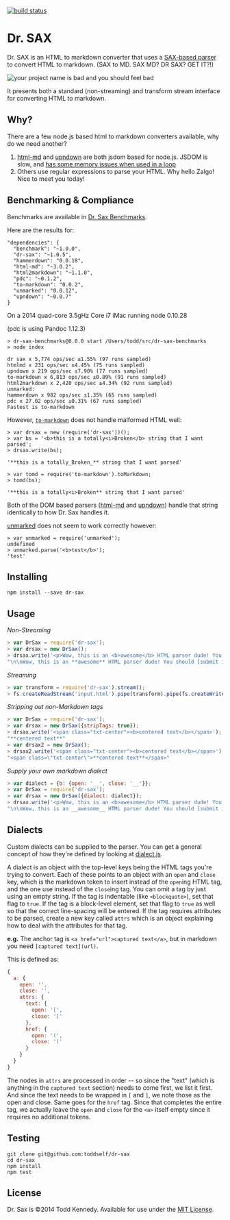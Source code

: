 [![build status](https://secure.travis-ci.org/toddself/dr-sax.png)](http://travis-ci.org/toddself/dr-sax)

# Dr. SAX

Dr. SAX is an HTML to markdown converter that uses a [SAX-based parser](http://github.com/fb55/htmlparser2) to convert HTML to markdown. (SAX to MD.  SAX MD? DR SAX? GET IT?!)

![your project name is bad and you should feel bad](http://i.imgur.com/qgxiLco.png)

It presents both a standard (non-streaming) and transform stream interface for converting HTML to markdown.

## Why?
There are a few node.js based html to markdown converters available, why do we need another?

1. [html-md](https://github.com/neocotic/html.md) and [upndown](https://github.com/netgusto/upndown) are both jsdom based for node.js. JSDOM is slow, and [has some memory issues when used in a loop](https://github.com/neocotic/html.md/pull/43)
2. Others use regular expressions to parse your HTML. Why hello Zalgo! Nice to meet you today!

## Benchmarking & Compliance

Benchmarks are available in [Dr. Sax Benchmarks](https://github.com/toddself/dr-sax-benchmarks).

Here are the results for:

```
"dependencies": {
  "benchmark": "~1.0.0",
  "dr-sax": "~1.0.5",
  "hammerdown": "0.0.18",
  "html-md": "~3.0.2",
  "html2markdown": "~1.1.0",
  "pdc": "~0.1.2",
  "to-markdown": "0.0.2",
  "unmarked": "0.0.12",
  "upndown": "~0.0.7"
}
```

On a 2014 quad-core 3.5gHz Core i7 iMac running node 0.10.28

(pdc is using Pandoc 1.12.3)

```
> dr-sax-benchmarks@0.0.0 start /Users/todd/src/dr-sax-benchmarks
> node index

dr sax x 5,774 ops/sec ±1.55% (97 runs sampled)
htmlmd x 231 ops/sec ±4.45% (75 runs sampled)
upndown x 219 ops/sec ±7.90% (77 runs sampled)
to-markdown x 6,813 ops/sec ±0.89% (91 runs sampled)
html2markdown x 2,420 ops/sec ±4.34% (92 runs sampled)
unmarked:
hammerdown x 982 ops/sec ±1.35% (65 runs sampled)
pdc x 27.02 ops/sec ±0.31% (67 runs sampled)
Fastest is to-markdown
```

However, [`to-markdown`](https://github.com/domchristie/to-markdown) does not handle malformed HTML well:

```
> var drsax = new (require('dr-sax'))();
> var bs = '<b>this is a totally<i>Broken</b> string that I want parsed';
> drsax.write(bs);

'**this is a totally_Broken_** string that I want parsed'

> var tomd = require('to-markdown').toMarkdown;
> tomd(bs);

'**this is a totally<i>Broken** string that I want parsed'
```

Both of the DOM based parsers ([html-md](https://github.com/neocotic/html.md) and [upndown](https://github.com/netgusto/upndown/)) handle that string identically to how Dr. Sax handles it.  

[unmarked](https://github.com/tcr/unmarked) does not seem to work correctly however:

```
> var unmarked = require('unmarked');
undefined
> unmarked.parse('<b>test</b>');
'test'
```


## Installing

`npm install --save dr-sax`

## Usage

_Non-Streaming_

```javascript
> var DrSax = require('dr-sax');
> var drsax = new DrSax();
> drsax.write('<p>Wow, this is an <b>awesome</b> HTML parser dude! You should <a href="http://yahoo.com">submit it to yahoo!</a>');
"\n\nWow, this is an **awesome** HTML parser dude! You should [submit it to yahoo!](http://yahoo.com)\n\n"
```

_Streaming_

```javascript
> var transform = require('dr-sax').stream();
> fs.createReadStream('input.html').pipe(transform).pipe(fs.createWriteStream('output.md'));
```

_Stripping out non-Markdown tags_

```javascript
> var DrSax = require('dr-sax');
> var drsax = new DrSax({stripTags: true});
> drsax.write('<span class="txt-center"><b>centered text</b></span>');
"**centered text**"
> var drsax2 = new DrSax();
> drsax2.write('<span class="txt-center"><b>centered text</b></span>');
"<span class=\"txt-center\">**centered text**</span>"
```

_Supply your own markdown dialect_

```javascript
> var dialect = {b: {open: '__', close: '__'}};
> var DrSax = require('dr-sax');
> var drsax = new DrSax({dialect: dialect});
> drsax.write('<p>Wow, this is an <b>awesome</b> HTML parser dude! You should <a href="http://yahoo.com">submit it to yahoo!</a>');
"\n\nWow, this is an __awesome__ HTML parser dude! You should [submit it to yahoo!](http://yahoo.com)\n\n"
```

## Dialects
Custom dialects can be supplied to the parser. You can get a general concept of how they're defined by looking at [dialect.js](dialect.js).

A dialect is an object with the top-level keys being the HTML tags you're trying to convert. Each of these points to an object with an `open` and `close` key, which is the markdown token to insert instead of the `open`ing HTML tag, and the one use instead of the `close`ing tag. You can omit a tag by just using an empty string. If the tag is indentable (like `<blockquote>`), set that flag to `true`. If the tag is a block-level element, set that flag to `true` as well so that the correct line-spacing will be entered.  If the tag requires attributes to be parsed, create a new key called `attrs` which is an object explaining how to deal with the attributes for that tag.

**e.g.**
The anchor tag is `<a href="url">captured text</a>`, but in markdown you need `[captured text](url)`.

This is defined as:

```javascript
{
  a: {
    open: '',
    close: '',
    attrs: {
      text: {
        open: '[',
        close: ']'
      },
      href: {
        open: '(',
        close: ')'
      }
    }
  }
}
```

The nodes in `attrs` are processed in order -- so since the "text" (which is anything in the `captured text` section) needs to come first, we list it first. And since the text needs to be wrapped in `[` and `]`, we note those as the open and close.  Same goes for the `href` tag. Since that completes the entire tag, we actually leave the `open` and `close` for the `<a>` itself empty since it requires no additional tokens.

## Testing

```
git clone git@github.com:toddself/dr-sax
cd dr-sax
npm install
npm test
```

## License
Dr. Sax is ©2014 Todd Kennedy. Available for use under the [MIT License](LICENSE).
